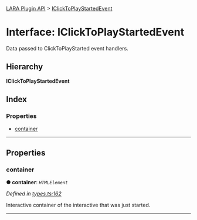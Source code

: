[LARA Plugin API](../README.md) > [IClickToPlayStartedEvent](../interfaces/iclicktoplaystartedevent.md)

# Interface: IClickToPlayStartedEvent

Data passed to ClickToPlayStarted event handlers.

## Hierarchy

**IClickToPlayStartedEvent**

## Index

### Properties

* [container](iclicktoplaystartedevent.md#container)

---

## Properties

<a id="container"></a>

###  container

**● container**: *`HTMLElement`*

*Defined in [types.ts:162](https://github.com/concord-consortium/lara/blob/27f05a65/lara-typescript/src/plugin-api/types.ts#L162)*

Interactive container of the interactive that was just started.

___

